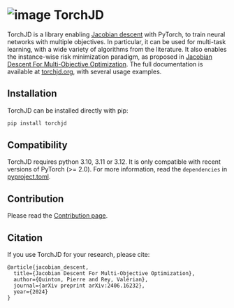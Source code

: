 # ![image](docs/source/icons/favicon-32x32.png) TorchJD

TorchJD is a library enabling [Jacobian descent](https://arxiv.org/pdf/2406.16232) with PyTorch, to
train neural networks with multiple objectives. In particular, it can be used for multi-task
learning, with a wide variety of algorithms from the literature. It also enables the instance-wise
risk minimization paradigm, as proposed in
[Jacobian Descent For Multi-Objective Optimization](https://arxiv.org/pdf/2406.16232). The full
documentation is available at [torchjd.org](https://torchjd.org), with several usage examples.

## Installation
<!-- start installation -->
TorchJD can be installed directly with pip:
```bash
pip install torchjd
```
<!-- end installation -->

## Compatibility
TorchJD requires python 3.10, 3.11 or 3.12. It is only compatible with recent versions of PyTorch
(>= 2.0). For more information, read the `dependencies` in [pyproject.toml](./pyproject.toml).

## Contribution

Please read the [Contribution page](CONTRIBUTING.md).

## Citation
If you use TorchJD for your research, please cite:
```
@article{jacobian_descent,
  title={Jacobian Descent For Multi-Objective Optimization},
  author={Quinton, Pierre and Rey, Valérian},
  journal={arXiv preprint arXiv:2406.16232},
  year={2024}
}
```
